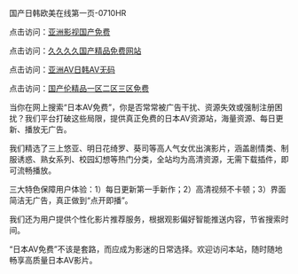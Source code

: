 
国产日韩欧美在线第一页-0710HR

点击访问：<a href="https://heiliaoxwd5i8.pages.dev">亚洲影视国产免费</a>

点击访问：<a href="https://heiliaoxwd5i8.pages.dev">久久久久国产精品免费网站</a>

点击访问：<a href="https://heiliao2dmwwy.pages.dev">亚洲AV日韩AV无码</a>

点击访问：<a href="https://heiliaoow5kzm.pages.dev">国产伦精品一区二区三区免费</a>

当你在网上搜索“日本AV免费”，你是否常常被广告干扰、资源失效或强制注册困扰？我们平台打破这些局限，提供真正免费的日本AV资源站，海量资源、每日更新、播放无广告。

我们精选了三上悠亚、明日花绮罗、葵司等高人气女优出演影片，涵盖剧情类、制服诱惑、熟女系列、校园幻想等热门分类，全站均为高清资源，无需下载插件，即可流畅播放。

三大特色保障用户体验：1）每日更新第一手新作；2）高清视频不卡顿；3）界面简洁无广告，真正做到“点开即播”。

我们还为用户提供个性化影片推荐服务，根据观影偏好智能推送内容，节省搜索时间。

“日本AV免费”不该是套路，而应成为影迷的日常选择。欢迎访问本站，随时随地畅享高质量日本AV影片。

<span style="display:none;">[Canonical link](https://github.com/shht20250710/riben2154)</span>
